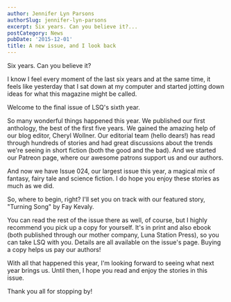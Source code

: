 ```yaml
---
author: Jennifer Lyn Parsons
authorSlug: jennifer-lyn-parsons
excerpt: Six years. Can you believe it?...
postCategory: News
pubDate: '2015-12-01'
title: A new issue, and I look back
---
```

Six years. Can you believe it?

I know I feel every moment of the last six years and at the same time, it feels like yesterday that I sat down at my computer and started jotting down ideas for what this magazine might be called.

Welcome to the final issue of LSQ's sixth year.

So many wonderful things happened this year. We published our first anthology, the best of the first five years. We gained the amazing help of our blog editor, Cheryl Wollner. Our editorial team (hello dears!) has read through hundreds of stories and had great discussions about the trends we're seeing in short fiction (both the good and the bad). And we started our Patreon page, where our awesome patrons support us and our authors.

And now we have Issue 024, our largest issue this year, a magical mix of fantasy, fairy tale and science fiction. I do hope you enjoy these stories as much as we did.

So, where to begin, right? I'll set you on track with our featured story, "Turning Song" by Fay Kevaly.

You can read the rest of the issue there as well, of course, but I highly recommend you pick up a copy for yourself. It's in print and also ebook (both published through our mother company, Luna Station Press), so you can take LSQ with you. Details are all available on the issue's page. Buying a copy helps us pay our authors!

With all that happened this year, I'm looking forward to seeing what next year brings us. Until then, I hope you read and enjoy the stories in this issue.

Thank you all for stopping by!